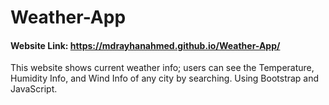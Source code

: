 # Weather-App
#### Website Link: https://mdrayhanahmed.github.io/Weather-App/

This website shows current weather info; users can see the Temperature, Humidity Info, and Wind Info of any city by searching.
Using Bootstrap and JavaScript.
